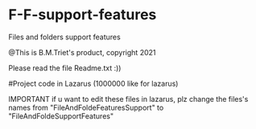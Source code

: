 # F-F-support-features
Files and folders support features

@This is B.M.Triet's product, copyright 2021

Please read the file Readme.txt :))

#Project code in Lazarus (1000000 like for lazarus)

IMPORTANT
if u want to edit these files in lazarus, plz change the files's names from  "FileAndFoldeFeaturesSupport" to "FileAndFoldeSupportFeatures"
